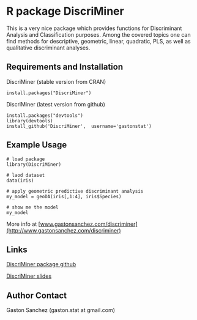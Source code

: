 R package DiscriMiner
============================

This is a very nice package which provides functions for Discriminant Analysis and Classification purposes. Among the covered topics one can find methods for descriptive, geometric, linear, quadratic, PLS, as well as qualitative discriminant analyses.

Requirements and Installation
-----------------------------
DiscriMiner (stable version from CRAN)
```
install.packages("DiscriMiner")
```
DiscriMiner (latest version from github)
```
install.packages("devtools") 
library(devtools)
install_github('DiscriMiner',  username='gastonstat')
```

Example Usage
-------------
```
# load package
library(DiscriMiner)

# laod dataset
data(iris)

# apply geometric predictive discriminant analysis
my_model = geoDA(iris[,1:4], iris$Species)

# show me the model
my_model
```

More info at [www.gastonsanchez.com/discriminer](http://www.gastonsanchez.com/discriminer)

Links
-----
[DiscriMiner package github](http://github.com/gastonstat/DiscriMiner)

[DiscriMiner slides](http://www.gastonsanchez.com/discriminer)


Author Contact
--------------
Gaston Sanchez (gaston.stat at gmail.com)
